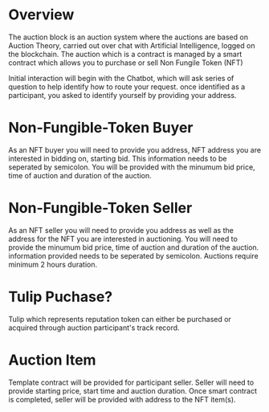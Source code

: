 # Overview
The auction block is an auction system where the auctions are based on Auction Theory, carried out over chat with Artificial Intelligence, logged on the blockchain. The auction which is a contract is managed by a smart contract which allows you to purchase or sell Non Fungile Token (NFT) 

Initial interaction will begin with the Chatbot, which will ask series of question to help identify how to route your request. once identified as a participant, you asked to identify yourself by providing your address. 

# Non-Fungible-Token Buyer
As an NFT buyer you will need to provide you address, NFT address you are interested in bidding on, starting bid. This information needs to be seperated by semicolon. You will be provided with the minumum bid price, time of auction and duration of the auction. 

# Non-Fungible-Token Seller
As an NFT seller you will need to provide you address as well as the address for the NFT you are interested in auctioning. You will need to provide the minumum bid price, time of auction and duration of the auction. information provided needs to be seperated by semicolon. Auctions require minimum 2 hours duration. 

# Tulip Puchase?

Tulip which represents reputation token can either be purchased or acquired through auction participant's track record. 

# Auction Item 
Template contract will be provided for participant seller. Seller will need to provide starting price, start time and auction duration. Once smart contract is completed, seller will be provided with address to the NFT item(s). 
